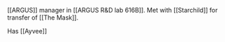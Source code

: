 

[[ARGUS]] manager in [[ARGUS R&D lab 616B]]. Met with [[Starchild]] for transfer of [[The Mask]].

Has [[Ayvee]]